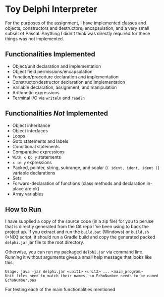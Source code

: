 # Toy Delphi Interpreter
For the purposes of the assignment, I have implemented classes and objects, constructors and destructors, encapsulation, and a
very small subset of Pascal. Anything I didn't think was directly required for these things was not implemented.
## Functionalities Implemented
- Object/unit declaration and implementation
- Object field permissions/encapsulation
- Function/procedure declaration and implementation
- Constructor/destructor declaration and implementation
- Variable declaration, assignment, and manipulation
- Arithmetic expressions
- Terminal I/O via `writeln` and `readln`

## Functionalities *Not* Implemented
- Object inheritance
- Object interfaces
- Loops
- Goto statements and labels
- Conditional statements
- Comparative expressions
- `With x Do y` statements
- `x in y` expressions
- Packed, pointer, string, subrange, and scalar (`( ident, ident, ident )`) variable declarations
- Sets
- Forward-declaration of functions (class methods and declaration in-place are ok)
- Array variables


## How to Run
I have supplied a copy of the source code (in a zip file) for you to peruse that is directly generated from the Git repo I've been using to back the project up.
If you extract and run the `build.bat` (Windows) or `build.sh` (*NIX) script, it should run a Gradle build and copy the generated packed `delphi.jar` jar file to the root directory.

Otherwise, you can run my packaged `delphi.jar` via command line. Running it without arguments gives a small help message that looks like this:
```
Usage: java -jar delphi.jar <unit1> <unit2> ... <main_program>
Unit files need to match their names, so EchoNumber needs to be named EchoNumber.pas
```

For testing each of the main functionalities mentioned
